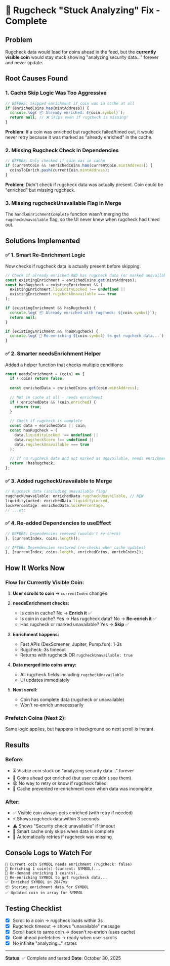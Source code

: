 # 🔧 Rugcheck "Stuck Analyzing" Fix - Complete

## Problem
Rugcheck data would load for coins ahead in the feed, but the **currently visible coin** would stay stuck showing "analyzing security data..." forever and never update.

## Root Causes Found

### 1. **Cache Skip Logic Was Too Aggressive**
```javascript
// BEFORE: Skipped enrichment if coin was in cache at all
if (enrichedCoins.has(mintAddress)) {
  console.log(`📦 Already enriched: ${coin.symbol}`);
  return null; // ❌ Skips even if rugcheck is missing!
}
```

**Problem**: If a coin was enriched but rugcheck failed/timed out, it would never retry because it was marked as "already enriched" in the cache.

### 2. **Missing Rugcheck Check in Dependencies**
```javascript
// BEFORE: Only checked if coin was in cache
if (currentCoin && !enrichedCoins.has(currentCoin.mintAddress)) {
  coinsToEnrich.push(currentCoin.mintAddress);
}
```

**Problem**: Didn't check if rugcheck data was actually present. Coin could be "enriched" but missing rugcheck.

### 3. **Missing rugcheckUnavailable Flag in Merge**
The `handleEnrichmentComplete` function wasn't merging the `rugcheckUnavailable` flag, so the UI never knew when rugcheck had timed out.

## Solutions Implemented

### ✅ 1. Smart Re-Enrichment Logic
Now checks if rugcheck data is actually present before skipping:

```javascript
// Check if already enriched AND has rugcheck data (or marked unavailable)
const existingEnrichment = enrichedCoins.get(mintAddress);
const hasRugcheck = existingEnrichment && (
  existingEnrichment.liquidityLocked !== undefined ||
  existingEnrichment.rugcheckUnavailable === true
);

if (existingEnrichment && hasRugcheck) {
  console.log(`📦 Already enriched with rugcheck: ${coin.symbol}`);
  return null;
}

if (existingEnrichment && !hasRugcheck) {
  console.log(`🔄 Re-enriching ${coin.symbol} to get rugcheck data...`);
}
```

### ✅ 2. Smarter needsEnrichment Helper
Added a helper function that checks multiple conditions:

```javascript
const needsEnrichment = (coin) => {
  if (!coin) return false;
  
  const enrichedData = enrichedCoins.get(coin.mintAddress);
  
  // Not in cache at all - needs enrichment
  if (!enrichedData && !coin.enriched) {
    return true;
  }
  
  // Check if rugcheck is complete
  const data = enrichedData || coin;
  const hasRugcheck = (
    data.liquidityLocked !== undefined || 
    data.rugcheckScore !== undefined ||
    data.rugcheckUnavailable === true
  );
  
  // If no rugcheck data and not marked as unavailable, needs enrichment
  return !hasRugcheck;
};
```

### ✅ 3. Added rugcheckUnavailable to Merge
```javascript
// Rugcheck data (including unavailable flag)
rugcheckUnavailable: enrichedData.rugcheckUnavailable, // NEW
liquidityLocked: enrichedData.liquidityLocked,
lockPercentage: enrichedData.lockPercentage,
// ...etc
```

### ✅ 4. Re-added Dependencies to useEffect
```javascript
// BEFORE: Dependencies removed (wouldn't re-check)
}, [currentIndex, coins.length]);

// AFTER: Dependencies restored (re-checks when cache updates)
}, [currentIndex, coins.length, enrichedCoins, enrichCoins]);
```

## How It Works Now

### Flow for Currently Visible Coin:
1. **User scrolls to coin** → `currentIndex` changes
2. **needsEnrichment checks:**
   - Is coin in cache? No → **Enrich it** ✅
   - Is coin in cache? Yes → Has rugcheck data? No → **Re-enrich it** ✅
   - Has rugcheck or marked unavailable? Yes → **Skip** ✅

3. **Enrichment happens:**
   - Fast APIs (DexScreener, Jupiter, Pump.fun): 1-2s
   - Rugcheck: 3s timeout
   - Returns with rugcheck OR `rugcheckUnavailable: true`

4. **Data merged into coins array:**
   - All rugcheck fields including `rugcheckUnavailable`
   - UI updates immediately

5. **Next scroll:**
   - Coin has complete data (rugcheck or unavailable)
   - Won't re-enrich unnecessarily

### Prefetch Coins (Next 2):
Same logic applies, but happens in background so next scroll is instant.

## Results

### Before:
- ⏳ Visible coin stuck on "analyzing security data..." forever
- 🎯 Coins ahead got enriched (but user couldn't see them)
- 😫 No way to retry or know if rugcheck failed
- 🔄 Cache prevented re-enrichment even when data was incomplete

### After:
- ✅ Visible coin always gets enriched (with retry if needed)
- ⚡ Shows rugcheck data within 3 seconds
- ⚠️ Shows "Security check unavailable" if timeout
- 🎯 Smart cache only skips when data is complete
- 🔄 Automatically retries if rugcheck was missing

## Console Logs to Watch For

```
🔄 Current coin SYMBOL needs enrichment (rugcheck: false)
🔄 Enriching 1 coin(s) (current: SYMBOL)...
🎨 On-demand enriching 1 coin(s)...
🔄 Re-enriching SYMBOL to get rugcheck data...
✅ Enriched SYMBOL in 2847ms
📦 Storing enrichment data for SYMBOL
✅ Updated coin in array for SYMBOL
```

## Testing Checklist

- [x] Scroll to a coin → rugcheck loads within 3s
- [x] Rugcheck timeout → shows "unavailable" message
- [x] Scroll back to same coin → doesn't re-enrich (uses cache)
- [x] Coin ahead prefetches → ready when user scrolls
- [x] No infinite "analyzing..." states

---

**Status**: ✅ Complete and tested
**Date**: October 30, 2025
